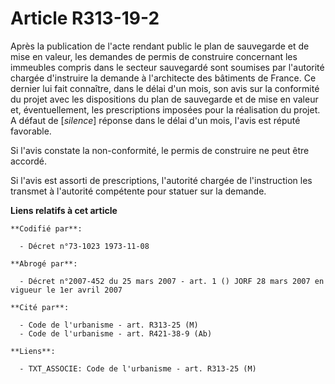# Article R313-19-2

Après la publication de l'acte rendant public le plan de sauvegarde et de mise en valeur, les demandes de permis de
construire concernant les immeubles compris dans le secteur sauvegardé sont soumises par l'autorité chargée d'instruire la
demande à l'architecte des bâtiments de France. Ce dernier lui fait connaître, dans le délai d'un mois, son avis sur la
conformité du projet avec les dispositions du plan de sauvegarde et de mise en valeur et, éventuellement, les prescriptions
imposées pour la réalisation du projet. A défaut de [*silence*] réponse dans le délai d'un mois, l'avis est réputé favorable.

Si l'avis constate la non-conformité, le permis de construire ne peut être accordé.

Si l'avis est assorti de prescriptions, l'autorité chargée de l'instruction les transmet à l'autorité compétente pour statuer
sur la demande.

**Liens relatifs à cet article**

	**Codifié par**:

	  - Décret n°73-1023 1973-11-08

	**Abrogé par**:

	  - Décret n°2007-452 du 25 mars 2007 - art. 1 () JORF 28 mars 2007 en vigueur le 1er avril 2007

	**Cité par**:

	  - Code de l'urbanisme - art. R313-25 (M)
	  - Code de l'urbanisme - art. R421-38-9 (Ab)

	**Liens**:

	  - TXT_ASSOCIE: Code de l'urbanisme - art. R313-25 (M)
